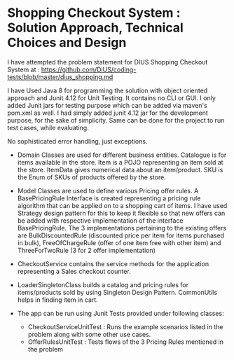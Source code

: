 Shopping Checkout System : Solution Approach, Technical Choices and Design
===============================

I have attempted the problem statement for DIUS Shopping Checkout System at : https://github.com/DiUS/coding-tests/blob/master/dius_shopping.md

I have Used Java 8 for programming the solution with object oriented approach and Junit 4.12 for Unit Testing. It contains no CLI or GUI. I only added Junit jars for testing purpose which can be added via maven's pom.xml as well. I had simply added junit 4.12 jar for the development purpose, for the sake of simplicity. Same can be done for the project to run test cases, while evaluating.
    
No sophisticated error handling, just exceptions.

- Domain Classes are used for different business entities. Catalogue is for items available in the store. Item is a POJO representing an item sold at the store. ItemData gives numerical 
  data about an item/product. SKU is the Enum of SKUs of products offered by the store.

- Model Classes are used to define various Pricing offer rules. A BasePricingRule Interface is created representing 
  a pricing rule algorithm that can be applied on to a shopping cart of items. I have used Strategy design pattern for this to keep it flexible 
  so that new offers can be added with respective implementation of the interface BasePricingRule. The 3 implementations pertaining to 
  the existing offers are BulkDiscountedRule (discounted price per item for items purchased in bulk), FreeOfChargeRule (offer of one item free with other item)
  and ThreeForTwoRule (3 for 2 offer implementation)
  
- CheckoutService contains the service methods for the application representing a Sales checkout counter.
  
- LoaderSingletonClass builds a catalog and pricing rules for items/products sold by using Singleton Design Pattern. CommonUtils helps in finding item in cart.
  
- The app can be run using Junit Tests provided under following classes:
    - CheckoutServiceUnitTest : Runs the example scenarios listed in the problem along with some other use cases.
    - OfferRulesUnitTest : Tests flows of the 3 Pricing Rules mentioned in the problem  
